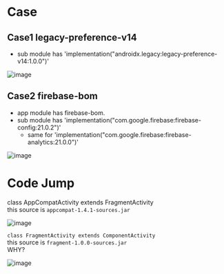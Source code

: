 # Case
## Case1 legacy-preference-v14
- sub module has 'implementation("androidx.legacy:legacy-preference-v14:1.0.0")'

![image](https://user-images.githubusercontent.com/9250063/168795752-3f10dae9-dedd-43aa-a5d2-07082112289c.png)

## Case2 firebase-bom
- app module has firebase-bom.
- sub module has 'implementation("com.google.firebase:firebase-config:21.0.2")'
  - same for 'implementation("com.google.firebase:firebase-analytics:21.0.0")'

![image](https://user-images.githubusercontent.com/9250063/168795710-916472f1-31dc-4eb6-8d82-b3a6e1396f9a.png)

# Code Jump
class AppCompatActivity extends FragmentActivity  
this source is `appcompat-1.4.1-sources.jar`  

![image](https://user-images.githubusercontent.com/9250063/168796001-b3b18e05-ec74-4e56-b748-7ab2aa7abba9.png)

`class FragmentActivity extends ComponentActivity`  
this source is `fragment-1.0.0-sources.jar`  
WHY?

![image](https://user-images.githubusercontent.com/9250063/168796246-e72359ff-14e3-44aa-ba3d-84d504a0820d.png)
